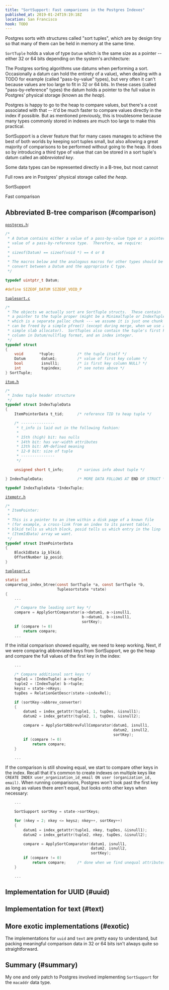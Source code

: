 ```yaml
---
title: "SortSupport: Fast comparisons in the Postgres Indexes"
published_at: 2019-01-24T19:19:18Z
location: San Francisco
hook: TODO
---
```


Postgres sorts with structures called "sort tuples", which
are by design tiny so that many of them can be held in
memory at the same time.

`SortTuple` holds a value of type `Datum` which is the same
size as a pointer -- either 32 or 64 bits depending on the
system's architecture:

The Postgres sorting algorithms use datums when performing
a sort. Occasionally a datum can hold the entirety of a
value), when dealing with a TODO for example (called
"pass-by-value" types), but very often it can't because
values are too large to fit in 32 or 64 bits. In these
cases (called "pass-by-reference" types) the datum holds a
pointer to the full value in Postgres' physical storage
(known as _the heap_).

Postgres is happy to go to the heap to compare values, but
there's a cost associated with that -- it'd be much faster
to compare values directly in the index if possible. But as
mentioned previously, this is troublesome because many
types commonly stored in indexes are much too large to make
this practical.

SortSupport is a clever feature that for many cases manages
to achieve the best of both worlds by keeping sort tuples
small, but also allowing a great majority of comparisons to
be performed without going to the heap. It does so by
introducing a third type of value that can be stored in a
sort tuple's datum called an _abbreviated key_.

Some data types can be represented directly in a B-tree,
but most cannot

Full rows are in Postgres' physical storage called _the
heap_.

SortSupport 

Fast comparison 

## Abbreviated B-tree comparison (#comparison)

[`postgres.h`][datum]:

``` c
/*
 * A Datum contains either a value of a pass-by-value type or a pointer to a
 * value of a pass-by-reference type.  Therefore, we require:
 *
 * sizeof(Datum) == sizeof(void *) == 4 or 8
 *
 * The macros below and the analogous macros for other types should be used to
 * convert between a Datum and the appropriate C type.
 */

typedef uintptr_t Datum;

#define SIZEOF_DATUM SIZEOF_VOID_P
```

[`tuplesort.c`][sorttuple]

``` c
/*
 * The objects we actually sort are SortTuple structs.  These contain
 * a pointer to the tuple proper (might be a MinimalTuple or IndexTuple),
 * which is a separate palloc chunk --- we assume it is just one chunk and
 * can be freed by a simple pfree() (except during merge, when we use a
 * simple slab allocator).  SortTuples also contain the tuple's first key
 * column in Datum/nullflag format, and an index integer.
 */
typedef struct
{
	void	   *tuple;			/* the tuple itself */
	Datum		datum1;			/* value of first key column */
	bool		isnull1;		/* is first key column NULL? */
	int			tupindex;		/* see notes above */
} SortTuple;
```

[`itup.h`][indextuple]

``` c
/*
 * Index tuple header structure
 */
typedef struct IndexTupleData
{
	ItemPointerData t_tid;		/* reference TID to heap tuple */

	/* ---------------
	 * t_info is laid out in the following fashion:
	 *
	 * 15th (high) bit: has nulls
	 * 14th bit: has var-width attributes
	 * 13th bit: AM-defined meaning
	 * 12-0 bit: size of tuple
	 * ---------------
	 */

	unsigned short t_info;		/* various info about tuple */

} IndexTupleData;				/* MORE DATA FOLLOWS AT END OF STRUCT */

typedef IndexTupleData *IndexTuple;
```

[`itemptr.h`][itempointer]

``` c
/*
 * ItemPointer:
 *
 * This is a pointer to an item within a disk page of a known file
 * (for example, a cross-link from an index to its parent table).
 * blkid tells us which block, posid tells us which entry in the linp
 * (ItemIdData) array we want.
 */
typedef struct ItemPointerData
{
	BlockIdData ip_blkid;
	OffsetNumber ip_posid;
}
```

[`tuplesort.c`][comparetup]

``` c
static int
comparetup_index_btree(const SortTuple *a, const SortTuple *b,
					   Tuplesortstate *state)
{
    ...

	/* Compare the leading sort key */
	compare = ApplySortComparator(a->datum1, a->isnull1,
								  b->datum1, b->isnull1,
								  sortKey);
	if (compare != 0)
		return compare;
    ...

```

If the initial comparison showed equality, we need to keep
working. Next, if we were comparing abbreviated keys from
SortSupport, we go the heap and compare the full values of
the first key in the index:

``` c
    ...

	/* Compare additional sort keys */
	tuple1 = (IndexTuple) a->tuple;
	tuple2 = (IndexTuple) b->tuple;
	keysz = state->nKeys;
	tupDes = RelationGetDescr(state->indexRel);

	if (sortKey->abbrev_converter)
	{
		datum1 = index_getattr(tuple1, 1, tupDes, &isnull1);
		datum2 = index_getattr(tuple2, 1, tupDes, &isnull2);

		compare = ApplySortAbbrevFullComparator(datum1, isnull1,
												datum2, isnull2,
												sortKey);
		if (compare != 0)
			return compare;
	}

    ...
```

If the comparison is still showing equal, we start to
compare other keys in the index. Recall that it's common to
create indexes on multiple keys like `CREATE INDEX
user_organization_id_email ON user (organization_id,
email)`. When running comparisons, Postgres won't look past
the first key as long as values there aren't equal, but
looks onto other keys when necessary:

``` c
    ...

	SortSupport sortKey = state->sortKeys;

	for (nkey = 2; nkey <= keysz; nkey++, sortKey++)
	{
		datum1 = index_getattr(tuple1, nkey, tupDes, &isnull1);
		datum2 = index_getattr(tuple2, nkey, tupDes, &isnull2);

		compare = ApplySortComparator(datum1, isnull1,
									  datum2, isnull2,
									  sortKey);
		if (compare != 0)
			return compare;		/* done when we find unequal attributes */
	}

    ...
```

## Implementation for UUID (#uuid)

## Implementation for text (#text)

## More exotic implementations (#exotic)

The implementations for `uuid` and `text` are pretty easy
to understand, but packing meaningful comparison data in 32
or 64 bits isn't always quite so straightforward.

## Summary (#summary)

My one and only patch to Postgres involved implementing
`SortSupport` for the `macaddr` data type.

[comparetup]: src/backend/utils/sort/tuplesort.c:3953
[datum]: src/include/postgres.h:357
[itempointer]: src/include/storage/itemptr.h:20
[indextuple]: src/include/access/itup.h:22
[sorttuple]: src/backend/utils/sort/tuplesort.c:138
